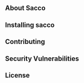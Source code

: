 
## About Sacco


## Installing sacco


## Contributing



## Security Vulnerabilities



## License


